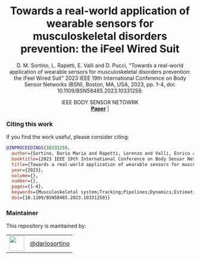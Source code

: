 <h1 align="center">
  Towards a real-world application of wearable sensors for musculoskeletal disorders prevention: the iFeel Wired Suit
</h1>


<div align="center">


D. M. Sortino, L. Rapetti, E. Valli and D. Pucci, "Towards a real-world application of wearable sensors for musculoskeletal disorders prevention: the iFeel Wired Suit" 2023 IEEE 19th International Conference on Body Sensor Networks (BSN), Boston, MA, USA, 2023, pp. 1-4, doi: 10.1109/BSN58485.2023.10331259.

</div>

<div align="center">
  IEEE BODY SENSOR NETOWRK
</div>

<div align="center">
  <a href="https://ieeexplore.ieee.org/document/10331259"><b>Paper</b></a> |
</div>

### Citing this work

If you find the work useful, please consider citing:

```bibtex
@INPROCEEDINGS{10331259,
  author={Sortino, Dario Maria and Rapetti, Lorenzo and Valli, Enrico and Pucci, Daniele},
  booktitle={2023 IEEE 19th International Conference on Body Sensor Networks (BSN)}, 
  title={Towards a real-world application of wearable sensors for musculoskeletal disorders prevention: the iFeel Wired Suit}, 
  year={2023},
  volume={},
  number={},
  pages={1-4},
  keywords={Musculoskeletal system;Tracking;Pipelines;Dynamics;Estimation;Kinematics;Footwear;Wearable sensors;Monitoring;Intelligent sensors;musculoskeletal disorders;wearables;motion tracking},
  doi={10.1109/BSN58485.2023.10331259}}
```

### Maintainer

This repository is maintained by:

| | |
|:---:|:---:|
| [<img src="https://github.com/dariosortino.png" width="40">](https://github.com/dariosortino) | [@dariosortino](https://github.com/dariosortino) |
